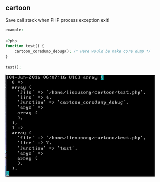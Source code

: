 cartoon
-------
Save call stack when PHP process exception exit!

```php
example:

<?php
function test() {
    cartoon_coredump_debug(); /* Here would be make core dump */
}

test();
```

![Result](https://raw.githubusercontent.com/liexusong/cartoon/master/images/backtrace.png)